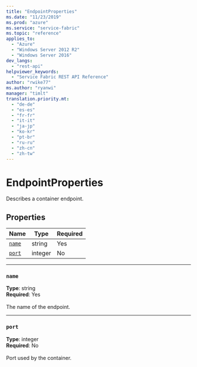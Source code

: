 ```yaml
---
title: "EndpointProperties"
ms.date: "11/23/2019"
ms.prod: "azure"
ms.service: "service-fabric"
ms.topic: "reference"
applies_to: 
  - "Azure"
  - "Windows Server 2012 R2"
  - "Windows Server 2016"
dev_langs: 
  - "rest-api"
helpviewer_keywords: 
  - "Service Fabric REST API Reference"
author: "rwike77"
ms.author: "ryanwi"
manager: "timlt"
translation.priority.mt: 
  - "de-de"
  - "es-es"
  - "fr-fr"
  - "it-it"
  - "ja-jp"
  - "ko-kr"
  - "pt-br"
  - "ru-ru"
  - "zh-cn"
  - "zh-tw"
---
```

# EndpointProperties

Describes a container endpoint.

## Properties
| Name | Type | Required |
| --- | --- | --- |
| [`name`](#name) | string | Yes |
| [`port`](#port) | integer | No |

____
### `name`
__Type__: string <br/>
__Required__: Yes<br/>
<br/>
The name of the endpoint.

____
### `port`
__Type__: integer <br/>
__Required__: No<br/>
<br/>
Port used by the container.
